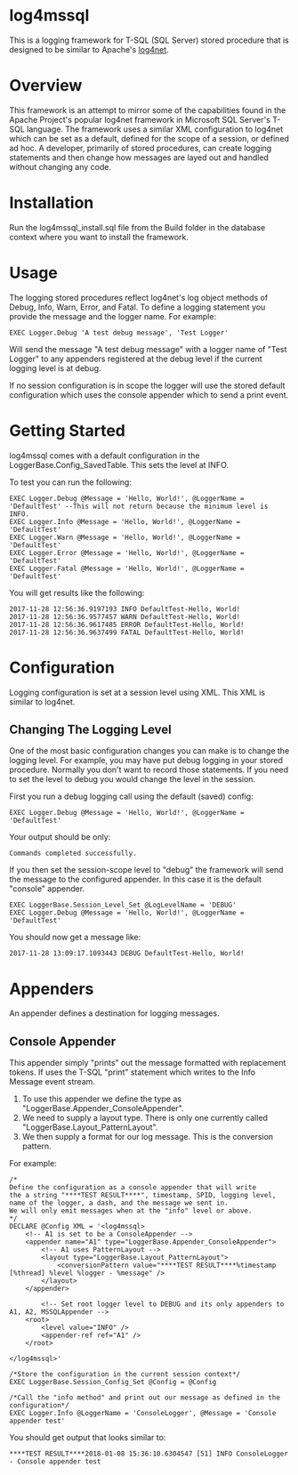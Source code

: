 # log4mssql
This is a logging framework for T-SQL (SQL Server) stored procedure that is designed to be similar to Apache's [log4net](https://logging.apache.org/log4net/).

# Overview
This framework is an attempt to mirror some of the capabilities found in the Apache Project's popular log4net framework in Microsoft SQL Server's T-SQL language. The framework uses a similar XML configuration to log4net which can be set as a default, defined for the scope of a session, or defined ad hoc. A developer, primarily of stored procedures, can create logging statements and then change how messages are layed out and handled without changing any code.

# Installation
Run the log4mssql_install.sql file from the Build folder in the database context where you want to install the framework.

# Usage
The logging stored procedures reflect log4net's log object methods of Debug, Info, Warn, Error, and Fatal. To define a logging statement you provide the message and the logger name. For example:
```
EXEC Logger.Debug 'A test debug message', 'Test Logger'
```
Will send the message "A test debug message" with a logger name of "Test Logger" to any appenders registered at the debug level if the current logging level is at debug.

If no session configuration is in scope the logger will use the stored default configuration which uses the console appender which to send a print event.

# Getting Started
log4mssql comes with a default configuration in the LoggerBase.Config_SavedTable. This sets the level at INFO.

To test you can run the following:
```
EXEC Logger.Debug @Message = 'Hello, World!', @LoggerName = 'DefaultTest' --This will not return because the minimum level is INFO.
EXEC Logger.Info @Message = 'Hello, World!', @LoggerName = 'DefaultTest'
EXEC Logger.Warn @Message = 'Hello, World!', @LoggerName = 'DefaultTest'
EXEC Logger.Error @Message = 'Hello, World!', @LoggerName = 'DefaultTest'
EXEC Logger.Fatal @Message = 'Hello, World!', @LoggerName = 'DefaultTest'
```

You will get results like the following:
```
2017-11-28 12:56:36.9197193 INFO DefaultTest-Hello, World!
2017-11-28 12:56:36.9577457 WARN DefaultTest-Hello, World!
2017-11-28 12:56:36.9617485 ERROR DefaultTest-Hello, World!
2017-11-28 12:56:36.9637499 FATAL DefaultTest-Hello, World!
```
# Configuration
Logging configuration is set at a session level using XML. This XML is similar to log4net.
## Changing The Logging Level
One of the most basic configuration changes you can make is to change the logging level. For example, you may have put debug logging in your stored procedure. Normally you don't want to record those statements. If you need to set the level to debug you would change the level in the session.

First you run a debug logging call using the default (saved) config:
```
EXEC Logger.Debug @Message = 'Hello, World!', @LoggerName = 'DefaultTest'
```
Your output should be only:
```
Commands completed successfully.
```
If you then set the session-scope level to "debug" the framework will send the message to the configured appender. In this case it is the default "console" appender.
```
EXEC LoggerBase.Session_Level_Set @LogLevelName = 'DEBUG'
EXEC Logger.Debug @Message = 'Hello, World!', @LoggerName = 'DefaultTest'
```
You should now get a message like:
```
2017-11-28 13:09:17.1093443 DEBUG DefaultTest-Hello, World!
```
# Appenders
An appender defines a destination for logging messages.

## Console Appender
This appender simply "prints" out the message formatted with replacement tokens. If uses the T-SQL "print" statement which writes to the Info Message event stream.

1. To use this appender we define the type as "LoggerBase.Appender_ConsoleAppender".
2. We need to supply a layout type. There is only one currently called "LoggerBase.Layout_PatternLayout".
3. We then supply a format for our log message. This is the conversion pattern.

For example:
````
/*
Define the configuration as a console appender that will write 
the a string "****TEST RESULT****", timestamp, SPID, logging level, name of the logger, a dash, and the message we sent in.
We will only emit messages when at the "info" level or above.
*/
DECLARE @Config XML = '<log4mssql>
    <!-- A1 is set to be a ConsoleAppender -->
    <appender name="A1" type="LoggerBase.Appender_ConsoleAppender">
        <!-- A1 uses PatternLayout -->
        <layout type="LoggerBase.Layout_PatternLayout">
            <conversionPattern value="****TEST RESULT****%timestamp [%thread] %level %logger - %message" />
        </layout>
    </appender>
    
	    <!-- Set root logger level to DEBUG and its only appenders to A1, A2, MSSQLAppender -->
    <root>
        <level value="INFO" />
        <appender-ref ref="A1" />
    </root>

</log4mssql>'

/*Store the configuration in the current session context*/
EXEC LoggerBase.Session_Config_Set @Config = @Config

/*Call the "info method" and print out our message as defined in the configuration*/
EXEC Logger.Info @LoggerName = 'ConsoleLogger', @Message = 'Console appender test'
````
You should get output that looks similar to:
````
****TEST RESULT****2018-01-08 15:36:10.6304547 [51] INFO ConsoleLogger - Console appender test
````




